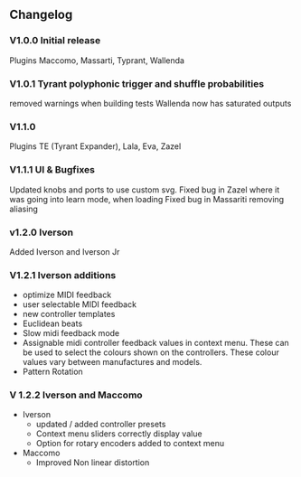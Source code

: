 ## Changelog

### V1.0.0 Initial release

Plugins Maccomo, Massarti, Typrant, Wallenda

### V1.0.1 Tyrant polyphonic trigger and shuffle probabilities

removed warnings when building tests
Wallenda now has saturated outputs

### V1.1.0

Plugins TE (Tyrant Expander), Lala, Eva, Zazel


### V1.1.1 UI & Bugfixes

Updated knobs and ports to use custom svg. 
Fixed bug in Zazel where it was going into learn mode, when loading
Fixed bug in Massariti removing aliasing

### v1.2.0 Iverson

Added Iverson and Iverson Jr

### V1.2.1 Iverson additions

 - optimize MIDI feedback
 - user selectable MIDI feedback
 - new controller templates
 - Euclidean beats
 - Slow midi feedback mode
 - Assignable midi controller feedback values in context menu. These can be used to select the colours shown on the controllers. These colour values vary between manufactures and models.
 - Pattern Rotation
  

### V 1.2.2 Iverson and Maccomo
 - Iverson
   - updated / added controller presets
   - Context menu sliders correctly display value
   - Option for rotary encoders added to context menu
 - Maccomo
     - Improved Non linear distortion
 


